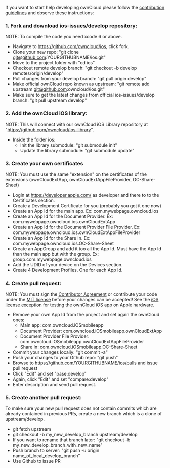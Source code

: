 If you want to start help developing ownCloud please follow the [contribution guidelines][0] and observe these instructions:

### 1. Fork and download ios-issues/develop repository:

NOTE: To compile the code you need xcode 6 or above.
  
* Navigate to https://github.com/owncloud/ios, click fork.
* Clone your new repo: "git clone git@github.com:YOURGITHUBNAME/ios.git"
* Move to the project folder with "cd ios"
* Checkout remote develop branch: "git checkout -b develop remotes/origin/develop"
* Pull changes from your develop branch: "git pull origin develop"
* Make official ownCloud repo known as upstream: "git remote add upstream git@github.com:owncloud/ios.git"
* Make sure to get the latest changes from official ios-issues/develop branch: "git pull upstream develop"

### 2. Add the ownCloud iOS library:

NOTE: This will connect with our ownCloud iOS Library repository at "https://github.com/owncloud/ios-library".

* Inside the folder ios:
  - Init the library submodule: "git submodule init"
  - Update the library submodule: "git submodule update"

### 3. Create your own certificates

NOTE: You must use the same "extension" on the certificates of the extensions (ownCloudExtApp, ownCloudExtAppFileProvider, OC-Share-Sheet)

* Login at https://developer.apple.com/ as developer and there to to the Certificates section.
* Create a Development Certificate for you (probably you got it one now)
* Create an App Id for the main app. Ex: com.mywebpage.owncloud.ios
* Create an App Id for the Document Provider. Ex: com.mywebpage.owncloud.ios.ownCloudExtApp
* Create an App Id for the Document Provider File Provider. Ex: com.mywebpage.owncloud.ios.ownCloudExtAppFileProvider
* Create an App Id for the Share In. Ex: com.mywebpage.owncloud.ios.OC-Share-Sheet
* Create an AppGroup and add it too all the App Id. Must have the App Id than the main app but with the group. Ex: group.com.mywebpage.owncloud.ios
* Add the UDID of your device on the Devices section.
* Create 4 Development Profiles. One for each App Id.

### 4. Create pull request:
  
NOTE: You must sign the [Contributor Agreement][1] or contribute your code under the [MIT license][2] before your changes can be accepted! See the [iOS license exception][3] for testing the ownCloud iOS app on Apple hardware.

* Remove your own App Id from the project and set again the ownCloud ones:
  - Main app: com.owncloud.iOSmobileapp
  - Document Provider: com.owncloud.iOSmobileapp.ownCloudExtApp
  - Document Provider File Provider: com.owncloud.iOSmobileapp.ownCloudExtAppFileProvider
  - Share In: com.owncloud.iOSmobileapp.OC-Share-Sheet
* Commit your changes locally: "git commit -a"
* Push your changes to your Github repo: "git push"
* Browse to https://github.com/YOURGITHUBNAME/ios/pulls and issue pull request
* Click "Edit" and set "base:develop"
* Again, click "Edit" and set "compare:develop"
* Enter description and send pull request.

### 5. Create another pull request:

To make sure your new pull request does not contain commits which are already contained in previous PRs, create a new branch which is a clone of upstream/develop.

* git fetch upstream
* git checkout -b my_new_develop_branch upstream/develop
* If you want to rename that branch later: "git checkout -b my_new_develop_branch_with_new_name"
* Push branch to server: "git push -u origin name_of_local_develop_branch"
* Use Github to issue PR


[0]: https://github.com/owncloud/ios/CONTRIBUTING.md
[1]: https://owncloud.org/about/contributor-agreement/
[2]: http://opensource.org/licenses/MIT
[3]: https://owncloud.org/contribute/iOS-license-exception/
